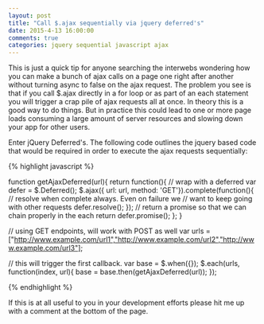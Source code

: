 ```yaml
---
layout: post
title: "Call $.ajax sequentially via jquery deferred's"
date: 2015-4-13 16:00:00
comments: true
categories: jquery sequential javascript ajax  
---
```


This is just a quick tip for anyone searching the interwebs wondering how you can make a bunch of ajax calls on a page one right after another without turning async to false on the ajax request.  The problem you see is that if you call $.ajax directly in a for loop or as part of an each statement you will trigger a crap pile of ajax requests all at once.   In theory this is a good way to do things.  But in practice this could lead to one or more page loads consuming a large amount of server resources and slowing down your app for other users.  

Enter jQuery Deferred's. The following code outlines the jquery based code that would be required in order to execute the ajax requests sequentially:


{% highlight javascript %}

function getAjaxDeferred(url){
  return function(){
    // wrap with a deferred
    var defer = $.Deferred();
    $.ajax({ url: url, method: 'GET'}).complete(function(){
      // resolve when complete always.  Even on failure we 
      // want to keep going with other requests
      defer.resolve();
    });
    // return a promise so that we can chain properly in the each 
    return defer.promise();
  };
}
  
// using GET endpoints, will work with POST as well
var urls = ["http://www.example.com/url1","http://www.example.com/url2","http://www.example.com/url3"];

// this will trigger the first callback.
var base = $.when({});
$.each(urls, function(index, url){
  base = base.then(getAjaxDeferred(url));
});

{% endhighlight %}

If this is at all useful to you in your development efforts please hit me up with a comment at the bottom of the page.

